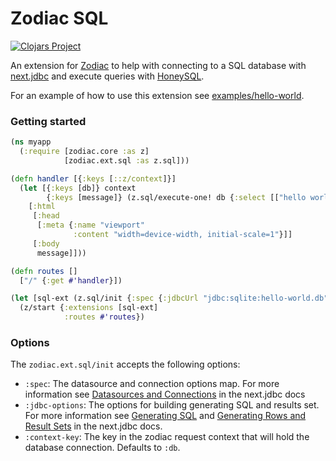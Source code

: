 # Zodiac SQL

[![Clojars Project](https://img.shields.io/clojars/v/com.github.brettatoms/zodiac-sql.svg)](https://clojars.org/com.github.brettatoms/zodiac-sql)

An extension for [Zodiac](https://github.com/brettatoms/zodiac) to help with connecting to a SQL database with [next.jdbc](https://github.com/seancorfield/next-jdbc) and execute queries with [HoneySQL](https://github.com/seancorfield/honeysql).

For an example of how to use this extension see [examples/hello-world](examples/hello-world).

### Getting started

```clojure
(ns myapp
  (:require [zodiac.core :as z]
            [zodiac.ext.sql :as z.sql]))

(defn handler [{:keys [::z/context]}]
  (let [{:keys [db]} context
        {:keys [message]} (z.sql/execute-one! db {:select [["hello world" :message]]})]
    [:html
     [:head
      [:meta {:name "viewport"
              :content "width=device-width, initial-scale=1"}]]
     [:body
      message]]))

(defn routes []
  ["/" {:get #'handler}])

(let [sql-ext (z.sql/init {:spec {:jdbcUrl "jdbc:sqlite:hello-world.db"}})]
  (z/start {:extensions [sql-ext]
            :routes #'routes})
```


### Options

The `zodiac.ext.sql/init` accepts the following options:

- `:spec`: The datasource and connection options map.  For more information see [Datasources and Connections]( https://cljdoc.org/d/com.github.seancorfield/next.jdbc/1.3.955/doc/all-the-options#datasources-and-connections) in the next.jdbc docs
- `:jdbc-options`:  The options for building generating SQL and results set.  For more information see [Generating SQL](https://cljdoc.org/d/com.github.seancorfield/next.jdbc/1.3.955/doc/all-the-options#generating-sql) and [Generating Rows and Result Sets](https://cljdoc.org/d/com.github.seancorfield/next.jdbc/1.3.955/doc/all-the-options#generating-rows-and-result-sets) in the next.jdbc docs.
- `:context-key`: The key in the zodiac request context that will hold the database connection.  Defaults to `:db`.
